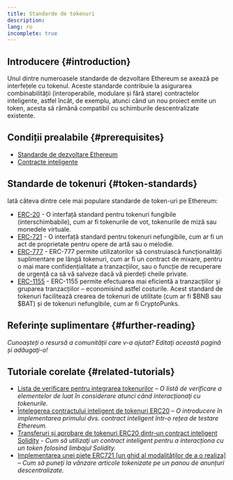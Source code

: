 ```yaml
---
title: Standarde de tokenuri
description:
lang: ro
incomplete: true
---
```


## Introducere {#introduction}

Unul dintre numeroasele standarde de dezvoltare Ethereum se axează pe interfețele cu tokenul. Aceste standarde contribuie la asigurarea combinabilității (interoperabile, modulare și fără stare) contractelor inteligente, astfel încât, de exemplu, atunci când un nou proiect emite un token, acesta să rămână compatibil cu schimburile descentralizate existente.

## Condiții prealabile {#prerequisites}

- [Standarde de dezvoltare Ethereum](/developers/docs/standards/)
- [Contracte inteligente](/developers/docs/smart-contracts/)

## Standarde de tokenuri {#token-standards}

Iată câteva dintre cele mai populare standarde de token-uri pe Ethereum:

- [ERC-20](/developers/docs/standards/tokens/erc-20/) - O interfață standard pentru tokenuri fungibile (interschimbabile), cum ar fi tokenurile de vot, tokenurile de miză sau monedele virtuale.
- [ERC-721](/developers/docs/standards/tokens/erc-721/) - O interfață standard pentru tokenuri nefungibile, cum ar fi un act de proprietate pentru opere de artă sau o melodie.
- [ERC-777](/developers/docs/docs/standards/tokens/erc-777/) - ERC-777 permite utilizatorilor să construiască funcționalități suplimentare pe lângă tokenuri, cum ar fi un contract de mixare, pentru o mai mare confidențialitate a tranzacțiilor, sau o funcție de recuperare de urgență ca să vă salveze dacă vă pierdeți cheile private.
- [ERC-1155](/developers/docs/standards/tokens/erc-1155/) - ERC-1155 permite efectuarea mai eficientă a tranzacțiilor și gruparea tranzacțiilor – economisind astfel costurile. Acest standard de tokenuri facilitează crearea de tokenuri de utilitate (cum ar fi $BNB sau $BAT) și de tokenuri nefungibile, cum ar fi CryptoPunks.

## Referințe suplimentare {#further-reading}

_Cunoașteți o resursă a comunității care v-a ajutat? Editaţi această pagină și adăugaţi-o!_

## Tutoriale corelate {#related-tutorials}

- [Lista de verificare pentru integrarea tokenurilor](/developers/tutorials/token-integration-checklist/) _– O listă de verificare a elementelor de luat în considerare atunci când interacționaţi cu tokenurile._
- [Înțelegerea contractului inteligent de tokenuri ERC20](/developers/tutorials/understand-the-erc-20-token-smart-contract/) _– O introducere în implementarea primului dvs. contract inteligent într-o rețea de testare Ethereum._
- [Transferuri și aprobare de tokenuri ERC20 dintr-un contract inteligent Solidity](/developers/tutorials/transfers-and-approval-of-erc-20-tokens-from-a-solidity-smart-contracct/) _- Cum să utilizaţi un contract inteligent pentru a interacționa cu un token folosind limbajul Solidity._
- [Implementarea unei piețe ERC721 [un ghid al modalităţilor de a o realiza]](/developers/tutorials/how-to-implement-an-erc721-market/) _– Cum să puneţi la vânzare articole tokenizate pe un panou de anunțuri descentralizate._
